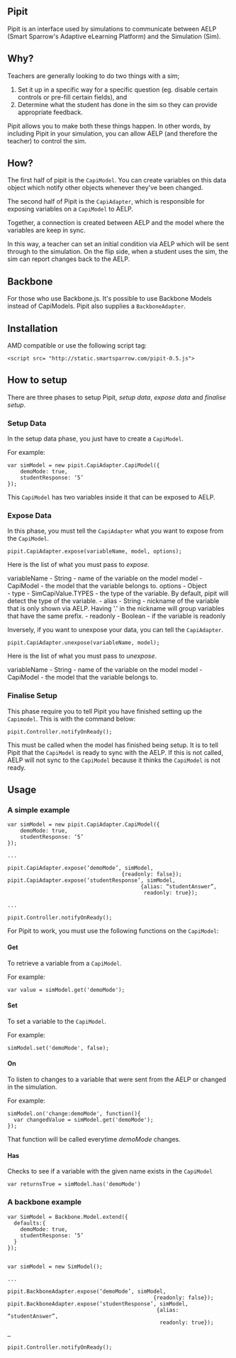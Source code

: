 Pipit
--------

Pipit is an interface used by simulations to communicate between AELP (Smart Sparrow's Adaptive eLearning Platform) and the Simulation (Sim).


## Why? ##

Teachers are generally looking to do two things with a sim;
1. Set it up in a specific way for a specific question (eg. disable certain controls or pre-fill certain fields), and
2. Determine what the student has done in the sim so they can provide appropriate feedback.

Pipit allows you to make both these things happen. In other words, by including Pipit in your simulation, you can allow AELP (and therefore the teacher) to control the sim.


## How? ##

The first half of pipit is the `CapiModel`. You can create variables on this data object which notify other objects whenever they've been changed.

The second half of Pipit is the `CapiAdapter`, which is responsible for exposing variables on a `CapiModel` to AELP.

Together, a connection is created between AELP and the model where the variables are keep in sync.

In this way, a teacher can set an initial condition via AELP which will be sent through to the simulation. On the flip side, when a student uses the sim, the sim can report changes back to the AELP.


## Backbone ##

For those who use Backbone.js. It's possible to use Backbone Models instead of CapiModels. Pipit also supplies a `BackboneAdapter`.


## Installation ##

AMD compatible or use the following script tag:

```
<script src= "http://static.smartsparrow.com/pipit-0.5.js">
```


## How to setup ##

There are three phases to setup Pipit, _setup data_, _expose data_ and _finalise setup_.


### Setup Data ###

In the setup data phase, you just have to create a `CapiModel`. 

For example:

```
var simModel = new pipit.CapiAdapter.CapiModel({
    demoMode: true,
    studentResponse: ‘5’
});
```

This `CapiModel` has two variables inside it that can be exposed to AELP. 

### Expose Data ###

In this phase, you must tell the `CapiAdapter` what you want to expose from the `CapiModel`.

```
pipit.CapiAdapter.expose(variableName, model, options);
```

Here is the list of what you must pass to _expose_.

variableName - String    - name of the variable on the model
model        - CapiModel - the model that the variable belongs to.
options      - Object  
                         - type     - SimCapiValue.TYPES  - the type of the variable. By default, pipit will detect the type of the variable. 
                         - alias    - String              - nickname of the variable that is only shown via AELP. Having '.' in the nickname will group variables that have the same prefix.
                         - readonly - Boolean             - if the variable is readonly 


Inversely, if you want to unexpose your data, you can tell the `CapiAdapter`.

```
pipit.CapiAdapter.unexpose(variableName, model);
```

Here is the list of what you must pass to _unexpose_.

variableName - String    - name of the variable on the model
model        - CapiModel - the model that the variable belongs to.


### Finalise Setup ###

This phase require you to tell Pipit you have finished setting up the `Capimodel`. This is with the command below:


```
pipit.Controller.notifyOnReady();
```

This must be called when the model has finished being setup. It is to tell Pipit that the `CapiModel` is ready to sync with the AELP. If this is not called, AELP will not sync to the `CapiModel` because it thinks the `CapiModel` is not ready.



## Usage ##

### A simple example ###
```
var simModel = new pipit.CapiAdapter.CapiModel({
    demoMode: true,
    studentResponse: ‘5’
});

...

pipit.CapiAdapter.expose(‘demoMode’, simModel, 
                                    {readonly: false});
pipit.CapiAdapter.expose(‘studentResponse’, simModel, 
                                          {alias: “studentAnswer”, 
                                           readonly: true});

...

pipit.Controller.notifyOnReady();
```


For Pipit to work, you must use the following functions on the `CapiModel`:


#### Get ####
  To retrieve a variable from a `CapiModel`.

  For example:

  ```
  var value = simModel.get('demoMode');
  ```

#### Set ####
  To set a variable to the `CapiModel`.

  For example:

  ```
  simModel.set('demoMode', false);
  ```  

#### On ####
  To listen to changes to a variable that were sent from the AELP or changed in the simulation.

  For example:

  ```
  simModel.on('change:demoMode', function(){
    var changedValue = simModel.get('demoMode');
  });
  ```

  That function will be called everytime _demoMode_ changes. 

#### Has ####

  Checks to see if a variable with the given name exists in the `CapiModel`

  ```
  var returnsTrue = simModel.has('demoMode')
  ```



### A backbone example ###

```
var SimModel = Backbone.Model.extend({
  defaults:{
    demoMode: true,
    studentResponse: ‘5’
  }
});


var simModel = new SimModel();

...

pipit.BackboneAdapter.expose(‘demoMode’, simModel, 
	                                          {readonly: false});
pipit.BackboneAdapter.expose(‘studentResponse’, simModel, 
                                               {alias: “studentAnswer”, 
                                                readonly: true});

…

pipit.Controller.notifyOnReady();
```